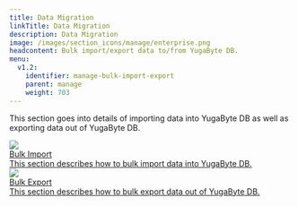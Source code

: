 ```yaml
---
title: Data Migration
linkTitle: Data Migration
description: Data Migration
image: /images/section_icons/manage/enterprise.png
headcontent: Bulk import/export data to/from YugaByte DB.
menu:
  v1.2:
    identifier: manage-bulk-import-export
    parent: manage
    weight: 703
---
```


This section goes into details of importing data into YugaByte DB as well as exporting data out of YugaByte DB.

<div class="row">
  <div class="col-12 col-md-6 col-lg-12 col-xl-6">
    <a class="section-link icon-offset" href="bulk-import/">
      <div class="head">
        <img class="icon" src="/images/section_icons/index/deploy.png" aria-hidden="true" />
        <div class="title">Bulk Import</div>
      </div>
      <div class="body">
        This section describes how to bulk import data into YugaByte DB.
      </div>
    </a>
  </div>
  <div class="col-12 col-md-6 col-lg-12 col-xl-6">
    <a class="section-link icon-offset" href="bulk-export/">
      <div class="head">
        <img class="icon" src="/images/section_icons/index/deploy.png" aria-hidden="true" />
        <div class="title">Bulk Export</div>
      </div>
      <div class="body">
        This section describes how to bulk export data out of YugaByte DB.
      </div>
    </a>
  </div>
</div>
